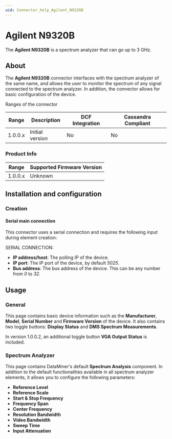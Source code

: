 ```yaml
---
uid: Connector_help_Agilent_N9320B
---
```


# Agilent N9320B

The **Agilent N9320B** is a spectrum analyzer that can go up to 3 GHz.

## About

The **Agilent N9320B** connector interfaces with the spectrum analyzer of the same name, and allows the user to monitor the spectrum of any signal connected to the spectrum analyzer. In addition, the connector allows for basic configuration of the device.

Ranges of the connector

| Range | Description | DCF Integration | Cassandra Compliant |
|------------------|-----------------|---------------------|-------------------------|
| 1.0.0.x          | Initial version | No                  | No                      |

### Product Info

| Range | Supported Firmware Version |
|------------------|-----------------------------|
| 1.0.0.x          | Unknown                     |

## Installation and configuration

### Creation

#### Serial main connection

This connector uses a serial connection and requires the following input during element creation:

SERIAL CONNECTION:

- **IP address/host**: The polling IP of the device.
- **IP port**: The IP port of the device, by default *5025*.
- **Bus address**: The bus address of the device. This can be any number from *0* to *32*.

## Usage

### General

This page contains basic device information such as the **Manufacturer**, **Model**, **Serial Number** and **Firmware Version** of the device. It also contains two toggle buttons: **Display Status** and **DMS Spectrum Measurements**.

In version 1.0.0.2, an additional toggle button **VGA Output Status** is included.

### Spectrum Analyzer

This page contains DataMiner's default **Spectrum Analysis** component. In addition to the default functionalities available in all spectrum analyzer elements, it allows you to configure the following parameters:

- **Reference Level**
- **Reference Scale**
- **Start & Stop Frequency**
- **Frequency Span**
- **Center Frequency**
- **Resolution Bandwidth**
- **Video Bandwidth**
- **Sweep Time**
- **Input Attenuation**
